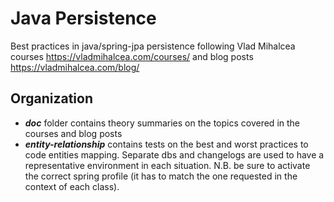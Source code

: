 # Java Persistence

Best practices in java/spring-jpa persistence
following Vlad Mihalcea courses https://vladmihalcea.com/courses/ and blog posts https://vladmihalcea.com/blog/

## Organization

- _**doc**_ folder contains theory summaries on the topics covered in the courses and blog posts
- _**entity-relationship**_ contains tests on the best and worst practices to code entities mapping. Separate dbs and
  changelogs are used to have a representative environment in each situation. N.B. be sure to activate the correct
  spring profile (it has to match the one requested in the context of each class).
